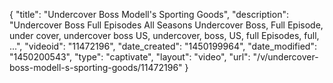 {
    "title": "Undercover Boss Modell's Sporting Goods",
    "description": "Undercover Boss Full Episodes All Seasons Undercover Boss, Full Episode, under cover, undercover boss US, undercover, boss, US, full Episodes, full, ...",
    "videoid": "11472196",
    "date_created": "1450199964",
    "date_modified": "1450200543",
    "type": "captivate",
    "layout": "video",
    "url": "\/v\/undercover-boss-modell-s-sporting-goods\/11472196"
}